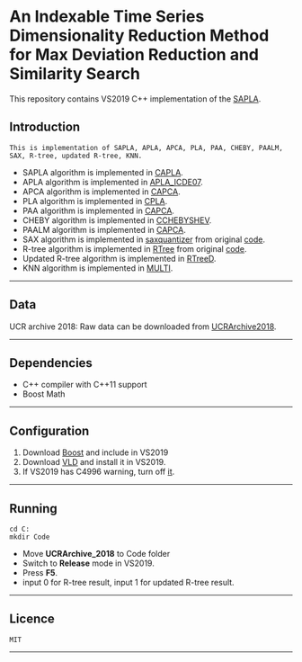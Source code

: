 # An Indexable Time Series Dimensionality Reduction Method for Max Deviation Reduction and Similarity Search
This repository contains VS2019 C++ implementation of the [SAPLA](https://sites.google.com/view/sapla0/home).

## Introduction
```
This is implementation of SAPLA, APLA, APCA, PLA, PAA, CHEBY, PAALM, SAX, R-tree, updated R-tree, KNN.
```
* SAPLA algorithm is implemented in [CAPLA](https://github.com/newusers0/210529SAPLA/blob/master/CAPLA.h).
* APLA algorithm is implemented in [APLA_ICDE07](https://github.com/newusers0/210529SAPLA/blob/master/APLA_ICDE07.h).
* APCA algorithm is implemented in [CAPCA](https://github.com/newusers0/210529SAPLA/blob/master/CAPCA.h).
* PLA algorithm is implemented in [CPLA](https://github.com/newusers0/210529SAPLA/blob/master/CPLA.h).
* PAA algorithm is implemented in [CAPCA](https://github.com/newusers0/210529SAPLA/blob/master/CAPCA.h).
* CHEBY algorithm is implemented in [CCHEBYSHEV](https://github.com/newusers0/210529SAPLA/blob/master/CCHEBYSHEV.h).
* PAALM algorithm is implemented in [CAPCA](https://github.com/newusers0/210529SAPLA/blob/master/CAPCA.h).
* SAX algorithm is implemented in [saxquantizer](https://github.com/newusers0/210529SAPLA/blob/master/lib/saxquantizer.hpp) from original [code](https://github.com/melsabagh/sax).
* R-tree algorithm is implemented in [RTree](https://github.com/newusers0/210529SAPLA/blob/master/lib/RTree.h) from original [code](https://superliminal.com/sources/).
* Updated R-tree algorithm is implemented in [RTreeD](https://github.com/newusers0/210529SAPLA/blob/master/RTree_partition.h).
* KNN algorithm is implemented in [MULTI](https://github.com/newusers0/210529SAPLA/blob/master/MULTI_DIMENSION.h).
---

## Data

UCR archive 2018: Raw data can be downloaded from [UCRArchive2018](https://www.cs.ucr.edu/~eamonn/time_series_data_2018/).

---
## Dependencies

* C++ compiler with C++11 support
* Boost Math

---
## Configuration
1. Download [Boost](https://www.boost.org/) and include in VS2019
2. Download [VLD](https://github.com/KindDragon/vld) and install it in VS2019.
3. If VS2019 has C4996 warning, turn off [it](https://docs.microsoft.com/en-us/cpp/error-messages/compiler-warnings/compiler-warning-level-3-c4996?f1url=https%3A%2F%2Fmsdn.microsoft.com%2Fquery%2Fdev15.query%3FappId%3DDev15IDEF1%26l%3DEN-US%26k%3Dk(C4996)%26rd%3Dtrue&view=msvc-160&viewFallbackFrom=vs-2019).

---
## Running
```
cd C:
mkdir Code
```
- Move **UCRArchive_2018** to Code folder
- Switch to **Release** mode in VS2019.
- Press **F5**.
- input 0 for R-tree result, input 1 for updated R-tree result.

---
## Licence
```
MIT
```

---

